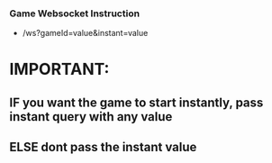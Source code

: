 ### Game Websocket Instruction
- /ws?gameId=value&instant=value

# IMPORTANT: 
## IF you want the game to start instantly, pass instant query with any value
## ELSE dont pass the instant value